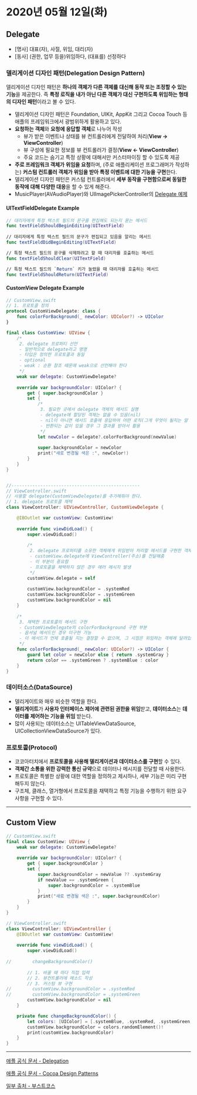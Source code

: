 # 2020년 05월 12일(화)

## Delegate

- [명사] 대표(자), 사절, 위임, 대리(자)
- [동사] (권한, 업무 등을)위임하다, (대표를) 선정하다

### 델리게이션 디자인 패턴(Delegation Design Pattern)

델리게이션 디자인 패턴은 **하나의 객체가 다른 객체를 대신해 동작 또는 조정할 수 있는 기능**을 제공한다. 즉 **특정 로직을 내가 아닌 다른 객체가 대신 구현하도록 위임하는 형태의 디자인 패턴**이라고 볼 수 있다.

- 델리게이션 디자인 패턴은 Foundation, UIKit, AppKit 그리고 Cocoa Touch 등 애플의 프레임워크에서 광범위하게 활용하고 있다.
- **요청하는 객체**와 **요청에 응답할 객체**로 나누어 작성
  - 뷰가 받은 이벤트나 상태를 뷰 컨트롤러에게 전달하여 처리(**View -> ViewController**)
  - 뷰 구성에 필요한 정보를 뷰 컨트롤러가 결정(**View <- ViewController**)
  - 주요 코드는 숨기고 특정 상황에 대해서만 커스터마이징 할 수 있도록 제공
- **주로 프레임워크 객체가 위임을 요청**하며, (주로 애플리케이션 프로그래머가 작성하는) **커스텀 컨트롤러 객체가 위임을 받아 특정 이벤트에 대한 기능을 구현**한다.
- 델리게이션 디자인 패턴은 커스텀 컨트롤러에서 **세부 동작을 구현함으로써 동일한 동작에 대해 다양한 대응**을 할 수 있게 해준다.
- MusicPlayer(AVAudioPlayer)와 UIImagePickerController의 [Delegate 예제](https://www.edwith.org/boostcourse-ios/lecture/16883/)

#### UITextFieldDelegate Example

```swift
// 대리자에게 특정 텍스트 필드의 문구를 편집해도 되는지 묻는 메서드
func textFieldShouldBeginEditing(UITextField)
	
// 대리자에게 특정 텍스트 필드의 문구가 편집되고 있음을 알리는 메서드
func textFieldDidBeginEditing(UITextField)

// 특정 텍스트 필드의 문구를 삭제하려고 할 때 대리자를 호출하는 메서드
func textFieldShouldClear(UITextField)

// 특정 텍스트 필드의 `Return` 키가 눌렸을 때 대리자를 호출하는 메서드
func textFieldShouldReturn(UITextField)
```

#### CustomView Delegate Example

```swift
// CustomView.swift
// 1. 프로토콜 정의
protocol CustomViewDelegate: class {
    func colorForBackground(_ newColor: UIColor?) -> UIColor
}

final class CustomView: UIView {
    /*
     2. delegate 프로퍼티 선언
     - 일반적으로 delegate라고 명명
     - 타입은 정의한 프로토콜과 동일
     - optional
     - weak : 순환 참조 때문에 weak으로 선언해야 한다
     */
    weak var delegate: CustomViewDelegate?
    
    override var backgroundColor: UIColor? {
        get { super.backgroundColor }
        set {
            /*
             3. 필요한 곳에서 delegate 객체의 메서드 실행
             - delegate에 할당된 객체는 없을 수 있음(nil)
             - nil이 아니면 메서드 호출에 응답하여 어떤 로직(그게 무엇이 될지는 알 수 없음)을 수행
             - 반환되는 값이 있을 경우 그 결과를 받아서 활용
             */
            let newColor = delegate?.colorForBackground(newValue)
            
            super.backgroundColor = newColor
            print("새로 변경될 색은 :", newColor!)
        }
    }
}


//-------------------------------------------------
// ViewController.swift
// 사용할 delegate(CustomViewDelegate)를 추가해줘야 한다.
// 1. delegate 프로토콜 채택
class ViewController: UIViewController, CustomViewDelegate {

    @IBOutlet var customView: CustomView!
    
    override func viewDidLoad() {
        super.viewDidLoad()
        
        /*
         2. delegate 프로퍼티를 소유한 객체에게 위임받아 처리할 메서드를 구현한 객체 할당(보통 self)
         - customView.delegate에 ViewController(주소)를 전달해줌
         - 이 부분이 중요함
         - 프로토콜을 채택하지 않은 경우 에러 메시지 발생
         */
        customView.delegate = self
        
        customView.backgroundColor = .systemRed
        customView.backgroundColor = .systemGreen
        customView.backgroundColor = nil
    }
    
    /*
     3. 채택한 프로토콜의 메서드 구현
     - CustomViewDelegate의 colorForBackground 구현 부분
     - 옵셔널 메서드인 경우 미구현 가능
     - 이 메서드가 언제 호출될 지는 결정할 수 없으며, 그 시점은 위임하는 객체에 달려있음
     */
    func colorForBackground(_ newColor: UIColor?) -> UIColor {
        guard let color = newColor else { return .systemGray }
        return color == .systemGreen ? .systemBlue : color
    }
}
```



### 데이터소스(DataSource)

- 델리게이트와 매우 비슷한 역할을 한다.
- **델리게이트**가 **사용자 인터페이스 제어에 관련된 권한을 위임**받고, **데이터소스**는 **데이터를 제어하는 기능을 위임** 받는다.
- 많이 사용되는 데이터소스는 UITableViewDataSource, UICollectionViewDataSource가 있다.

### 프로토콜(Protocol)

- 코코아터치에서 **프로토콜을 사용해 델리게이션과 데이터소스를 구현**할 수 있다.
- **객체간 소통을 위한 강력한 통신 규약**으로 데이터나 메시지를 전달할 때 사용한다.
- 프로토콜은 특별한 상황에 대한 역할을 정의하고 제시하나, 세부 기능은 미리 구현해두지 않는다.
- 구조체, 클래스, 열거형에서 프로토콜을 채택하고 특정 기능을 수행하기 위한 요구사항을 구현할 수 있다.

***

## Custom View

```swift
// CustomView.swift
final class CustomView: UIView {
    weak var delegate: CustomViewDelegate?
    
    override var backgroundColor: UIColor? {
        get { super.backgroundColor }
        set {
            super.backgroundColor = newValue ?? .systemGray
            if newValue == .systemGreen {
                super.backgroundColor = .systemBlue
            }
            print("새로 변경될 색은 :", super.backgroundColor)
        }
    }
}

// ViewController.swift
class ViewController: UIViewController {
    @IBOutlet var customView: CustomView!
    
    override func viewDidLoad() {
        super.viewDidLoad()
        
//        changeBackgroundColor()
        
        // 1. 바꿀 때 마다 직접 입력
        // 2. 뷰컨트롤러에 메소드 작성
        // 3. 커스텀 뷰 구현
//        customView.backgroundColor = .systemRed
//        customView.backgroundColor = .systemGreen
        customView.backgroundColor = nil
    }

    private func changeBackgroundColor() {
        let colors: [UIColor] = [.systemBlue, .systemRed, .systemGreen, .systemYellow]
        customView.backgroundColor = colors.randomElement()!
        print(customView.backgroundColor)
    }
}
```



***

[애플 공식 문서 - Delegation](https://developer.apple.com/library/content/documentation/Swift/Conceptual/Swift_Programming_Language/Protocols.html#//apple_ref/doc/uid/TP40014097-CH25-ID276)

[애플 공식 문서 - Cocoa Design Patterns](https://developer.apple.com/library/content/documentation/Swift/Conceptual/BuildingCocoaApps/AdoptingCocoaDesignPatterns.html#//apple_ref/doc/uid/TP40014216-CH7-ID8)

[일부 출처 - 부스트코스](https://www.edwith.org/boostcourse-ios/lecture/16856/)

